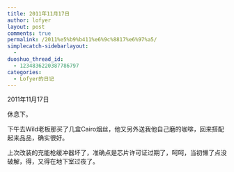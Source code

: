 ```yaml
---
title: 2011年11月17日
author: lofyer
layout: post
comments: true
permalink: /2011%e5%b9%b411%e6%9c%8817%e6%97%a5/
simplecatch-sidebarlayout:
  - 
duoshuo_thread_id:
  - 1234836220387786797
categories:
  - Lofyer的日记
---
```

2011年11月17日

休息下。

下午去Wild老板那买了几盒Cairo烟丝，他又另外送我他自己磨的咖啡，回来搭配起来品品，确实很好。

上次改装的充能枪缓冲器坏了，准确点是芯片许可证过期了，呵呵，当初懒了点没破解，得，又得在地下室过夜了。